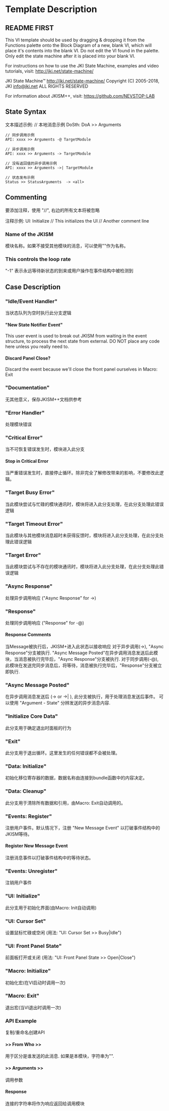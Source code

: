 # Template Description

## README FIRST
This VI template should be used by dragging & dropping it from the Functions palette onto the Block Diagram of a new, blank VI, which will place it's contents into the blank VI.
Do not edit the VI found in the palette.  Only edit the state machine after it is placed into your blank VI.

For instructions on how to use the JKI State Machine, examples and video tutorials, visit: http://jki.net/state-machine/

JKI State Machine™
http://jki.net/state-machine/
Copyright (C) 2005-2018, JKI <info@jki.net>
ALL RIGHTS RESERVED

For information about JKISM++, visit: https://github.com/NEVSTOP-LAB

## State Syntax
文本描述示例:
    // 本地消息示例
    DoSth: DoA >> Arguments

    // 同步调用示例
    API: xxxx >> Arguments -@ TargetModule

    // 异步调用示例
    API: xxxx >> Arguments -> TargetModule

    // 没有返回值的异步调用示例
    API: xxxx >> Arguments ->| TargetModule

    // 状态发布示例
    Status >> StatusArguments  -> <all>


## Commenting
要添加注释，使用 "//", 右边的所有文本将被忽略

注释示例:
UI: Initialize // This initializes the UI
// Another comment line

### Name of the JKISM
模块名称。如果不接受其他模块的消息，可以使用""作为名称。

### This controls the loop rate
"-1" 表示永远等待新状态的到来或用户操作在事件结构中被检测到

## Case Description

### "Idle/Event Handler"
当状态队列为空时执行此分支逻辑

#### "New State Notifier Event"
This user event is used to break out JKISM from waiting in the event structure, to process the next state from external. DO NOT place any code here unless you really need to.


#### Discard Panel Close?
Discard the event because we'll close the front panel ourselves in Macro: Exit


### "Documentation"
无其他意义，保存JKISM++文档供参考


### "Error Handler"
处理模块错误

### "Critical Error"
当不可恢复错误发生时，模块进入此分支

#### Stop in Critical Error
当严重错误发生时，直接停止循环。除非完全了解修改带来的影响，不要修改此逻辑。

### "Target Busy Error"
当此模块尝试与忙碌的模块通讯时，模块将进入此分支处理，在此分支处理此错误逻辑
### "Target Timeout Error"
当此模块与其他模块消息超时未获得反馈时，模块将进入此分支处理，在此分支处理此错误逻辑

### "Target Error"
当此模块尝试与不存在的模块通讯时，模块将进入此分支处理，在此分支处理此错误逻辑

### "Async Response"
处理异步调用响应 ("Async Response" for ->)


### "Response"
处理同步调用响应 ("Response" for -@)


#### Response Comments
当Message被执行后，JKISM+进入此状态以接收响应
    对于异步调用(->), "Async Response"分支被执行. "Async Message Posted"在异步调用消息发送后此模块，当消息被执行完毕后，"Async Response"分支被执行.
    对于同步调用(-@), 此模块在发送完同步消息后，将等待，消息被执行完毕后，"Response"分支被立即执行.

### "Async Message Posted"
在异步调用消息发送后 (-> or ->| ), 此分支被执行，用于处理消息发送后事件。
可以使用 "Argument - State" 分辨发送的异步消息内容.


### "Initialize Core Data"
此分支用于确定退出时面板的行为

### "Exit"
此分支用于退出循环。这里发生的任何错误都不会被处理。

### "Data: Initialize"
初始化移位寄存器的数据，数据名称由连接到bundle函数中的内容决定。

### "Data: Cleanup"
此分支用于清除所有数据和引用，由Macro: Exit自动调用的。

### "Events: Register"
注册用户事件。默认情况下，注册 "New Message Event" 以打破事件结构中的JKISM等待。

#### Register New Message Event
注册消息事件以打破事件结构中的等待状态。

### "Events: Unregister"
注销用户事件

### "UI: Initialize"
此分支用于初始化界面(由Macro: Init自动调用)

### "UI: Cursor Set"
设置鼠标忙碌或空闲
(用法: "UI: Cursor Set >> Busy|Idle")

### "UI: Front Panel State"
前面板打开或关闭
(用法: "UI: Front Panel State >> Open|Close")

### "Macro: Initialize"
初始化宏(在VI启动时调用一次)

### "Macro: Exit"
退出宏(当VI退出时调用一次)

### API Example
复制/重命名创建API

#### >> From Who >>
用于区分是谁发送的此消息. 如果是本模块，字符串为"".


#### >> Arguments >>
调用参数

#### Response
连接的字符串将作为响应返回给调用模块
